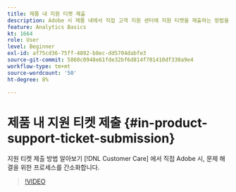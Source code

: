 ```yaml
---
title: 제품 내 지원 티켓 제출
description: Adobe 시 제품 내에서 직접 고객 지원 센터에 지원 티켓을 제출하는 방법을 배워 문제 해결을 위한 프로세스를 간소화합니다.
feature: Analytics Basics
kt: 1664
role: User
level: Beginner
exl-id: af75cd36-75ff-4892-b8ec-dd5704dabfe3
source-git-commit: 5860c0948e61fde32bf6d814f701410df330a9e4
workflow-type: tm+mt
source-wordcount: '50'
ht-degree: 8%

---
```


# 제품 내 지원 티켓 제출 {#in-product-support-ticket-submission}

지원 티켓 제출 방법 알아보기 [!DNL Customer Care] 에서 직접 Adobe 시, 문제 해결을 위한 프로세스를 간소화합니다.

>[!VIDEO](https://video.tv.adobe.com/v/23133/?quality=12&learn=on)
